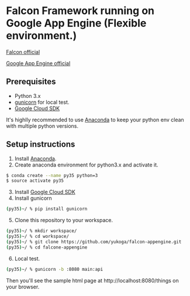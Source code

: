 # Falcon Framework running on Google App Engine (Flexible environment.)

[Falcon official](http://falconframework.org/)

[Google App Engine official](1https://cloud.google.com/appengine/docs/flexible/python/)


## Prerequisites
- Python 3.x
- [gunicorn](http://gunicorn.org/) for local test.
- [Google Cloud SDK](https://cloud.google.com/sdk/docs/)

It's highlly recommended to use [Anaconda](https://docs.continuum.io/anaconda/install) to keep your python env clean with multiple python versions.

## Setup instructions
1. Install [Anaconda](https://docs.continuum.io/anaconda/install).
2. Create anaconda environment for python3.x and activate it.
```bash
$ conda create --name py35 python=3
$ source activate py35
```
3. Install [Google Cloud SDK](https://cloud.google.com/sdk/docs/)
4. Install gunicorn
```bash
(py35)~/ % pip install gunicorn
```
5. Clone this repository to your workspace.
```bash
(py35)~/ % mkdir workspace/
(py35)~/ % cd workspace/
(py35)~/ % git clone https://github.com/yukoga/falcon-appengine.git
(py35)~/ % cd falcone-appengine
```
6. Local test.
```bash
(py35)~/ % gunicorn -b :8080 main:api
```
Then you'll see the sample html page at http://localhost:8080/things on your browser.
